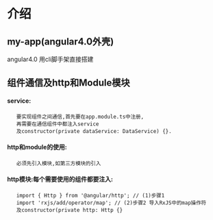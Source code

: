# 介绍

## my-app(angular4.0外壳)
angular4.0  用cli脚手架直接搭建

## 组件通信及http和Module模块

  #### service:
  ```file
     要实现组件之间通信,首先要在app.module.ts中注册,
     再需要在通信组件中都注入service
     及constructor(private dataService: DataService) {}.
  ```

 #### http和module的使用:
 ```file
    必须先引入模块,如第三方模块的引入
  ```

 #### http模块:每个需要使用的组件都要注入:
 ```file
    import { Http } from '@angular/http'; // (1)步骤1
    import 'rxjs/add/operator/map'; // (2)步骤2 导入RxJS中的map操作符
    及constructor(private http: Http {}

 ```



